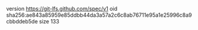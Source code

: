 version https://git-lfs.github.com/spec/v1
oid sha256:ae843a85959e85ddbb44da3a57a2c6c8ab76711e95a1e25996c8a9cbbddeb5de
size 133
